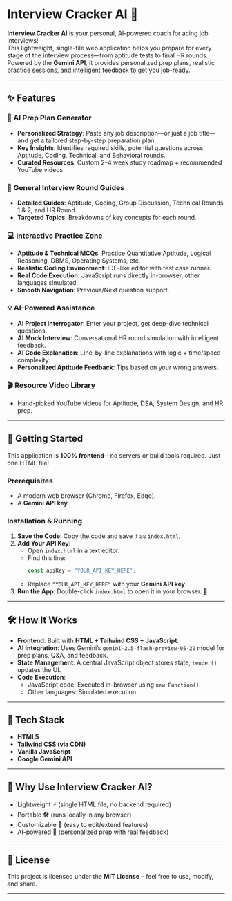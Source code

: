 # Interview Cracker AI 🚀  

**Interview Cracker AI** is your personal, AI-powered coach for acing job interviews!  
This lightweight, single-file web application helps you prepare for every stage of the interview process—from aptitude tests to final HR rounds.  
Powered by the **Gemini API**, it provides personalized prep plans, realistic practice sessions, and intelligent feedback to get you job-ready.  

---

## ✨ Features  

### 🤖 AI Prep Plan Generator  
- **Personalized Strategy**: Paste any job description—or just a job title—and get a tailored step-by-step preparation plan.  
- **Key Insights**: Identifies required skills, potential questions across Aptitude, Coding, Technical, and Behavioral rounds.  
- **Curated Resources**: Custom 2–4 week study roadmap + recommended YouTube videos.  

### 🧠 General Interview Round Guides  
- **Detailed Guides**: Aptitude, Coding, Group Discussion, Technical Rounds 1 & 2, and HR Round.  
- **Targeted Topics**: Breakdowns of key concepts for each round.  

### 💻 Interactive Practice Zone  
- **Aptitude & Technical MCQs**: Practice Quantitative Aptitude, Logical Reasoning, DBMS, Operating Systems, etc.  
- **Realistic Coding Environment**: IDE-like editor with test case runner.  
- **Real Code Execution**: JavaScript runs directly in-browser, other languages simulated.  
- **Smooth Navigation**: Previous/Next question support.  

### 💡 AI-Powered Assistance  
- **AI Project Interrogator**: Enter your project, get deep-dive technical questions.  
- **AI Mock Interview**: Conversational HR round simulation with intelligent feedback.  
- **AI Code Explanation**: Line-by-line explanations with logic + time/space complexity.  
- **Personalized Aptitude Feedback**: Tips based on your wrong answers.  

### 🎬 Resource Video Library  
- Hand-picked YouTube videos for Aptitude, DSA, System Design, and HR prep.  

---

## 🚀 Getting Started  

This application is **100% frontend**—no servers or build tools required. Just one HTML file!  

### Prerequisites  
- A modern web browser (Chrome, Firefox, Edge).  
- A **Gemini API key**.  

### Installation & Running  
1. **Save the Code**: Copy the code and save it as `index.html`.  
2. **Add Your API Key**:  
   - Open `index.html` in a text editor.  
   - Find this line:  
     ```js
     const apiKey = "YOUR_API_KEY_HERE";
     ```  
   - Replace `"YOUR_API_KEY_HERE"` with your **Gemini API key**.  
3. **Run the App**: Double-click `index.html` to open it in your browser. 🎉  

---

## 🛠️ How It Works  

- **Frontend**: Built with **HTML + Tailwind CSS + JavaScript**.  
- **AI Integration**: Uses Gemini’s `gemini-2.5-flash-preview-05-20` model for prep plans, Q&A, and feedback.  
- **State Management**: A central JavaScript object stores state; `render()` updates the UI.  
- **Code Execution**:  
  - JavaScript code: Executed in-browser using `new Function()`.  
  - Other languages: Simulated execution.  

---

## 📌 Tech Stack  

- **HTML5**  
- **Tailwind CSS (via CDN)**  
- **Vanilla JavaScript**  
- **Google Gemini API**  

---

## 🎯 Why Use Interview Cracker AI?  

- Lightweight ⚡ (single HTML file, no backend required)  
- Portable 🛠 (runs locally in any browser)  
- Customizable 🎨 (easy to edit/extend features)  
- AI-powered 🚀 (personalized prep with real feedback)  

---

## 📜 License  
This project is licensed under the **MIT License** – feel free to use, modify, and share.  

---
